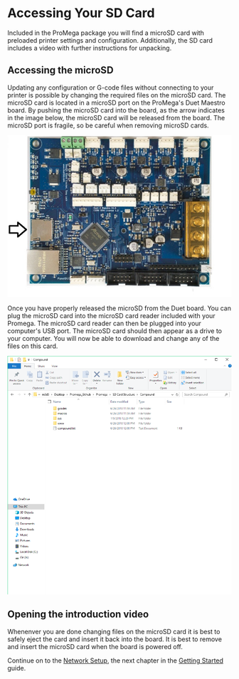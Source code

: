 # Accessing Your SD Card

Included in the ProMega package you will find a microSD card with preloaded printer settings and configuration. Additionally, the SD card includes a video with further instructions for unpacking.

## Accessing the microSD

Updating any configuration or G-code files without connecting to your printer is possible by changing the required files on the microSD card. The microSD card is located in a microSD port on the ProMega's Duet Maestro board. By pushing the microSD card into the board, as the arrow indicates in the image below, the microSD card will be released from the board. The microSD port is fragile, so be careful when removing microSD cards.

![Location of the microSD Port on the Duet Board](../.gitbook/assets/4acsznaovomcf09t-duetmaestro_sdarrow.jpg)

Once you have properly released the microSD from the Duet board. You can plug the microSD card into the microSD card reader included with your Promega. The microSD card reader can then be plugged into your computer's USB port. The microSD card should then appear as a drive to your computer. You will now be able to download and change any of the files on this card.

![SD Card Structure](../.gitbook/assets/lookansdcardstructure.png)

## Opening the introduction video

Whenenver you are done changing files on the microSD card it is best to safely eject the card and insert it back into the board. It is best to remove and insert the microSD card when the board is powered off.

Continue on to the [Network Setup](http://promega.printm3d.com/books/user-manual/page/network-setup), the next chapter in the [Getting Started](http://promega.printm3d.com/books/user-manual/chapter/getting-started) guide.

